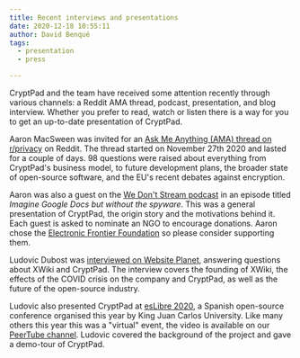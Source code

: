 ```yaml
---
title: Recent interviews and presentations
date: 2020-12-18 10:55:11
author: David Benqué
tags:
  - presentation
  - press

---
```



CryptPad and the team have received some attention recently through various channels: a Reddit AMA thread, podcast, presentation, and blog interview. Whether you prefer to read, watch or listen there is a way for you to get an up-to-date presentation of CryptPad.

Aaron MacSween was invited for an [Ask Me Anything (AMA) thread on r/privacy](https://www.reddit.com/r/privacy/comments/k1uonq/im_aaron_macsween_project_lead_for_cryptpad_the/) on Reddit. The thread started on November 27th 2020 and lasted for a couple of days. 98 questions were raised about everything from CryptPad's business model, to future development plans, the broader state of open-source software, and the EU's recent debates against encryption.

Aaron was also a guest on the [We Don't Stream podcast](https://www.jamesmullarkey.com/2020/11/imagine-google-docs-but-without-the-spyware-with-aaron-macsween/) in an episode titled *Imagine Google Docs but without the spyware*. This was a general presentation of CryptPad, the origin story and the motivations behind it. Each guest is asked to nominate an NGO to encourage donations. Aaron chose the [Electronic Frontier Foundation](https://supporters.eff.org/donate/join-eff-today) so please consider supporting them.

Ludovic Dubost was [interviewed on Website Planet](https://www.websiteplanet.com/blog/interview-ludovic-dubost/), answering questions about XWiki and CryptPad. The interview covers the founding of XWiki, the effects of the COVID crisis on the company and CryptPad, as well as the future of the open-source industry.

Ludovic also presented CryptPad at [esLibre 2020](https://eslib.re/2020/), a Spanish open-source conference organised this year by King Juan Carlos University. Like many others this year this was a "virtual" event, the video is available on our [PeerTube channel](https://peertube.xwiki.com/videos/watch/019829b0-908c-48dd-88a4-6e9799b986f9). Ludovic covered the background of the project and gave a demo-tour of CryptPad.

